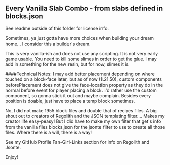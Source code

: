 ## Every Vanilla Slab Combo - from slabs defined in blocks.json
See readme outside of this folder for license info.

Sometimes, ya just gotta have more choices when building your dream home...  I consider this a builder's dream.

This is very vanilla-ish and does not use any scripting.  It is not very early game usable.  You need to kill some slimes in order to get the glue.  I may add in something for the new resin, but for now, slimes it is.

####Technical Notes:
I may add better placement depending on where touched on a block-face later, but as of now (1.21.50), custom components beforePlacement does not give the face-location property as they do in the normal before event for player placing a block.  I'd rather use the custom component, so gonna stick it out and maybe complain.  Besides every position is doable, just have to place a temp block sometimes.
  
No, I did not make 1955 block files and double that of recipes files.  A big shout out to creators of Regolith and the JSON templating filter.... Makes my creator life easy-peasy!  But I did have to make my own filter that get's info from the vanilla files blocks.json for the jsonte filter to use to create all those files.  Where there is a will, there is a way!

See my GitHub Profile Fan-Girl-Links section for info on Regolith and Jsonte.

Enjoy!